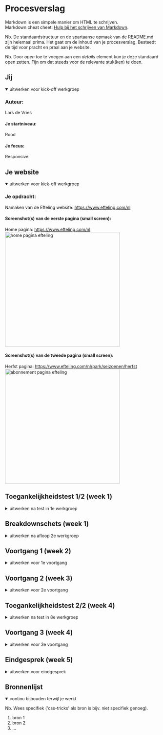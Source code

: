# Procesverslag
Markdown is een simpele manier om HTML te schrijven.  
Markdown cheat cheet: [Hulp bij het schrijven van Markdown](https://github.com/adam-p/markdown-here/wiki/Markdown-Cheatsheet).

Nb. De standaardstructuur en de spartaanse opmaak van de README.md zijn helemaal prima. Het gaat om de inhoud van je procesverslag. Besteedt de tijd voor pracht en praal aan je website.

Nb. Door *open* toe te voegen aan een *details* element kun je deze standaard open zetten. Fijn om dat steeds voor de relevante stuk(ken) te doen.





## Jij

<details open>
  <summary>uitwerken voor kick-off werkgroep</summary>

  ### Auteur:
  Lars de Vries

  #### Je startniveau:
  Rood

  #### Je focus:
  Responsive
 
</details>





## Je website

<details open>
  <summary>uitwerken voor kick-off werkgroep</summary>

  ### Je opdracht:
  Namaken van de Efteling website: https://www.efteling.com/nl

  #### Screenshot(s) van de eerste pagina (small screen): 
  Home pagina: https://www.efteling.com/nl 
  <img src="readme-images/screenshot-home-pagina.jpg" width="375px" alt="home pagina efteling">

  #### Screenshot(s) van de tweede pagina (small screen):
  Herfst pagina: https://www.efteling.com/nl/park/seizoenen/herfst
  <img src="readme-images/screenshot-herfst-pagina.jpg" width="375px" alt="abonnement pagina efteling">
 
</details>



## Toegankelijkheidstest 1/2 (week 1)

<details>
  <summary>uitwerken na test in 1e werkgroep</summary>

  ### Bevindingen
  Lijst met je bevindingen die in de test naar voren kwamen:

  #### Concentratie (ballon)
  Wanneer je werd afgeleid door de ballon was het heel lastig om tegelijkertijd te focussen op de informatie die op je beeldscherm staat. Hierdoor vermijd je eigenlijk direct hele lappen tekst. Het helpt enorm dat er plaatjes op de website staan zodat je wel onthoudt waar je was gebleven en wat je op de huidige pagina kan vinden.

  Hier een omschrijving van hoe het opgelost kan worden (met indien nodig afbeeldingen)
  Het zou helpen om de knoppen groter te maken zodat deze direct je aandacht trekken. Verder is het belangrijk om geen lange stukken tekst te gebruiken op je site, wanneer dit niet anders kan is het denk ik van belang om grote duidelijke koppen toe te voegen. Hiernaast helpt het om goede afbeeldingen te gebruiken die de tekst ondersteunen.

  #### Screenreader
  Hier korte omschrijving (met indien nodig afbeeldingen)
  Er zijn verschillende paginas van de Efteling website getest met een screenreader. Wat voornamelijk opviel was dat je heel lang moet wachten, je kan niet snel door de pagina navigeren omdat je alles moet aanhoren. Verder hoor je bij elk element wat voor HTML tag dit element heeft.

  Hier een omschrijving van hoe het opgelost kan worden (met indien nodig afbeeldingen)
  Kritisch kijken naar welke content je wel en niet op de pagina wilt laten zien, overbodige informatie kan worden weggelaten. Verder is het ontzettend belangrijk om te letten op de juiste HTML tags zodat het duidelijk is wat wat is. Als laatste is het van belang om afbeeldingen een duidelijke 'alt' te geven zodat blinden/slechtzienden zich kunnen voortstellen wat er op de afbeeldingen te zien is.

  #### Muis en Toetsenbord 
  Hier korte omschrijving (met indien nodig afbeeldingen)
  De website is goed te besturen met behulp van alleen een toetsenbord. Het enige probleem waar tegenaan werd gelopen was dat je bij een nieuwe pagina steeds weer door de hele navigatie heen moet. De website heeft een hele uitgebreide navigatie met meerdere uitklapmenu's. Ik heb deze test slechts enkele minuten uitgevoerd maar werd in deze korte tijd al helemaal gek dat ik continu opnieuw door de navigatie moest gaan.

  Hier een omschrijving van hoe het opgelost kan worden (met indien nodig afbeeldingen)
  Het bovenstaande probleem zou kunnen worden opgelost door een knop toe te voegen met 'Skip to content'/'Ga naar de inhoud'. Door dit toe te voegen kunnen gebruikers de navigatie overslaan en scheelt dit een hoop tijd.

  #### Motoriek (shocks, elastiekjes)
  Hier korte omschrijving (met indien nodig afbeeldingen)
  Bevindingen elastiekjes: Wanneer je nog vinger vrij hebt dan is het nogsteeds gemakkelijk om door de website heen te navigeren. Pas wanneer je helemaal geen vingers meer kan gebruiken zorgt dit voor problemen. Wanneer dit het geval is kan je niet meer makkelijk op kleine knoppen klikken of klik je bijvoorbeeld op de verkeerde knop wanneer twee knoppen erg dicht tegen elkaar aan zitten.

  Hier een omschrijving van hoe het opgelost kan worden (met indien nodig afbeeldingen)
  Voor gebruikers met zo'n beperking is het daarom wenselijk dat de knoppen een groot formaat hebben en genoeg ruimte van elkaar verwijderd zijn zodat er niet perongeluk op een verkeerde knop wordt geklikt.

  #### Visueel (brillen, contrast, kleurenblind, dark/light). 
  Hier korte omschrijving (met indien nodig afbeeldingen)
  Tijdens de toegankelijkheidstest zijn allereerst verschillende vormen van kleurenblindheid onderzocht. Bij al deze vormen was de content op de website goed te lezen. Dit had te maken met dat er door de hele website heen voldoende contrast werd gebruikt. Grote problemen kwamen naar voren bij het gebruik van de verschillende brillen (zwarte vlekken & wazig zicht), hierbij was het erg lastig om bijvoorbeeld je muis te volgen en om knoppen te vinden op het scherm. 
  
  Hier een omschrijving van hoe het opgelost kan worden (met indien nodig afbeeldingen)
  Primaire acties moeten heel duidelijk te herkennen zijn, dit kan worden gedaan door de knop extra groot te maken of door deze een opvallende kleur te geven.



</details>



## Breakdownschets (week 1)

<details>
  <summary>uitwerken na afloop 2e werkgroep</summary>

  ### de hele pagina: 
  <img src="readme-images/dummy-plaatje.jpg" width="375px" alt="breakdown van de hele pagina">

  ### dynamisch deel (bijv menu): 
  <img src="readme-images/dummy-plaatje.jpg" width="375px" alt="breakdown van een dynamisch deel">

  ### wellicht nog een dynamisch deel (bijv filter): 
  <img src="readme-images/dummy-plaatje.jpg" width="375px" alt="breakdown van nog een dynamisch deel">

</details>





## Voortgang 1 (week 2)

<details>
  <summary>uitwerken voor 1e voortgang</summary>

  ### Stand van zaken
  hier dit ging goed & dit was lastig (neem ook screenshots op van delen van je website en code)

  <img src="readme-images/home-pagina-voortgangsgesprek-1.jpg" width="375px" alt="voortgang home pagina">

  <img src="readme-images/herfst-pagina-voortgangsgesprek-1.jpg" width="375px" alt="voortgang herfst pagina">


  Ik merkte de afgelopen twee weken dat het schrijven van HTML en het opzetten van de layout in CSS best gemakkelijk ging. Verder merk ik wel dat heel veel kennis is weggezakt waardoor ik best wat moeite heb met sommige dingen. Met name veel kleinere zaken zoals dingen positioneren, uitlijnen etc kosten me veel moeite en tijd. Toch heb ik in een korte tijd ook al veel nieuwe dingen geleerd, onder andere grid had ik hiervoor nog niet eerder gebruikt.

  ### Agenda voor meeting
  samen met je groepje opstellen

  | student 1      | student 2          | student 3    | student 4        |
  | ---            | ---                | ---          | ---              |
  | dit bespreken  | en dit             | en ik dit    | en dan ik dat    |
  | en dat ook nog | dit als er tijd is | nog een punt | dit wil ik zeker |
  | ...            | ...                | ...          | ...              |


  ### Verslag van meeting
  hier na afloop snel de uitkomsten van de meeting vastleggen


  - Uitleg gekregen over hoe studentassistenten hun CSS document overzichtelijk houden -> bovenaan alle algemene dingen, vervolgens steeds specifieker. Overal duidelijke koppen maken zodat je code gemakkelijk terug kan vinden.
  - Problemen met webite op GitHub zetten -> studentassitent heeft hierbij geholpen.
  - Studentassistent heeft GitHub Desktop voor mij geinstalleerd en juist ingesteld -> hier zie ik alle aanpassingen die ik heb gemaakt, deze kan ik vervolgens op GitHub zetten door eerst op 'commit to main' en vervolgens op 'push' te klikken.


</details>





## Voortgang 2 (week 3)

<details>
  <summary>uitwerken voor 2e voortgang</summary>

  ### Stand van zaken
  hier dit ging goed & dit was lastig (neem ook screenshots op van delen van je website en code)

  <img src="readme-images/home-pagina-voortgangsgesprek-2.jpg" width="375px" alt="voortgang home pagina">

  <img src="readme-images/herfst-pagina-voortgangsgesprek-2.jpg" width="375px" alt="voortgang herfst pagina">

  Deze week heb ik ontzettend veel werk verzet. Vorige week heb ik de belangrijkste opmaak van mijn paginas voor klein scherm gemaakt. Deze week heb ik mij vervolgens meer gericht op het responsive maken van de website. Om eerlijk te zijn ging dit over het algemeen best wel goed, sommige punten kostte wel veel tijd om het precies naar wens te krijgen.


  ### Agenda voor meeting
  De meeting van het tweede voortgangsgesprek heb ik helaas moeten missen aangezien ik die dag ziek was. Ik heb dit voortgangsgesprek persoonlijk ingehaald met een studentenassistent op 27-09-2022. Voorafgaand aan dit gesprek wilde ik de volgende punten behandelen:

  - Wat is de juiste manier om footer responsive te maken? -> is het maken van 2 verschillende footers oke?
  - Wat is de beste manier om een simpel lijntje toe te voegen? -> hr / div gebruiken?
  - Buttons -> mag je hier classes voor gebruiken?

  ### Verslag van meeting
  hier na afloop snel de uitkomsten van de meeting vastleggen

  - Omdat ik op klein scherm details en summary heb gebruikt binnen mijn footer is de beste manier om deze responsive te maken inderdaad door 2 verschillende footers te maken (klein scherm met details & summary, groot scherm zonder)
  - Lijntje toevoegen kan op meerdere manieren -> makkelijkste manier is om ::after te gebruiken.
  - Outline binnen een button toevoegen is nu ook met ::after gedaan -> dit zou je ook met een dubbele box-shadow kunnen doen (was achteraf misschien makkelijker geweest).
  - Je mag op buttons alleen classes gebruiken als je in je code laat zien dat je andere selectoren (zoals :nth-of-type) begrijpt en meerdere malen gebruikt.

</details>





## Toegankelijkheidstest 2/2 (week 4)

<details>
  <summary>uitwerken na test in 8e werkgroep</summary>

  ### Bevindingen
  Lijst met je bevindingen die in de test naar voren kwamen (geef ook aan wat er verbeterd is):

  #### Screenreader
  Hier korte omschrijving (met indien nodig afbeeldingen)
  Het gebruiken van een screenreader op de pagina ging redelijk goed. Door overal juiste en semantische HTML te gebruiken is het logisch om door te pagina heen te gaan. Het enige minpunt waar ik tegenaan ben gelopen is dat de afbeeldingen soms lastig te begrijpen waren omdat de 'alt' beschrijving niet zo specifiek is. Ik kan mij voorstellen dat het voor blinden/slechtzienden daarom lastig te begrijpen is wat er exact op de afbeelding te zien is.

  Hier een omschrijving van hoe het opgelost kan worden (met indien nodig afbeeldingen)
  Het bovenstaande probleem kan gemakkelijk worden opgelost door goed te letten op het formuleren van een duidelijk 'alt'. Tijdens het coderen denk je hier vaak te snel over maar het is juist belangrijk om hier goed over na te denken zodat blinden/slechtzienden ondanks hun beperkingen de afbeeldingen kunnen begrijpen.

  #### Muis en Toetsenbord 
  Hier korte omschrijving (met indien nodig afbeeldingen)
  De website is goed te besturen met behulp van alleen een toetsenbord. Aan de website is nu een 'Ga naar content' knop toegevoegd die zichtbaar wordt wanneer je tabt, dit zorgt ervoor dat je gemakkelijk de navigatie kan overslaan zonder hier helemaal doorheen te moeten. Het enige grote probleem waar tegenaan werd gelopen is dat wanneer je op een klein scherm door de navigatie tabt zonder dat dit zichtbaar is op het scherm. Op dat moment is het dus niet duidelijk waar de focus op dat moment ligt. Verder is de focus state ook nog niet vormgegeven, deze heeft momenteel nog de standaard opmaak.

  Hier een omschrijving van hoe het opgelost kan worden (met indien nodig afbeeldingen)
  Het probleem van de navigatie kan worden opgelost door focus-whitin te gebruiken. Hiermee wordt de navigatie geopend wanneer hier focus op wordt gelegd.

  #### Motoriek (shocks, elastiekjes)
  Hier korte omschrijving (met indien nodig afbeeldingen)
  De buttons zijn groot genoeg om hier gemakkelijk op te kunnen klikken, ook is er voldoende ruimte tussen de verschillende buttons waardoor er niet perongeluk op een verkeerde knop wordt geklikt. Mogelijk staan de links in de footer wel iets te dicht onder elkaar.

  Hier een omschrijving van hoe het opgelost kan worden (met indien nodig afbeeldingen)
  Dit probleem kan simpel worden opgelost door de gap tussen de verschillende list items in de footer iets groter te maken. Op deze manier wordt er voorkomen dan gebruikers perongeluk op de verkeerde link klikken.

  #### Visueel (brillen, contrast, kleurenblind, dark/light). 
  Hier korte omschrijving (met indien nodig afbeeldingen)
  Opnieuw zijn verschillende vormen van kleurenblindheid onderzocht, bij al deze vormen was de content op de pagina goed zichtbaar. Overal op de verschillende paginas is namelijk voldoende contrast gebruikt. Het enige probleem waar tegenaan werd gelopen was bij het gebruik van de verschillende brillen (zwarte vlekken & wazig zicht), hierbij was het soms nogsteeds lastig om bepaalde knoppen te vinden op het scherm. De hover state van deze knoppen was wel vormgegeven maar dit is mogelijk te subtiel gedaan waardoor er te weinig onderscheid is tussen de verschillende states.

  Hier een omschrijving van hoe het opgelost kan worden (met indien nodig afbeeldingen)
  De hover state dient van de verschillende knoppen dient duidelijker te worden vormgegeven. Op dit moment wordt alleen de kleur iets donkerder, dit is mogelijk te weinig verschil. Dit probleem kan worden opgelost door het kleurverschil iets duidelijker te maken of door bijvoorbeeld de grootte van de knop aan te passen.
</details>





## Voortgang 3 (week 4)

<details>
  <summary>uitwerken voor 3e voortgang</summary>

  ### Stand van zaken
  hier dit ging goed & dit was lastig (neem ook screenshots op van delen van je website en code)


  ### Agenda voor meeting
  samen met je groepje opstellen

  | student 1      | student 2          | student 3    | student 4        |
  | ---            | ---                | ---          | ---              |
  | dit bespreken  | en dit             | en ik dit    | en dan ik dat    |
  | en dat ook nog | dit als er tijd is | nog een punt | dit wil ik zeker |
  | ...            | ...                | ...          | ...              |


  ### Verslag van meeting
  hier na afloop snel de uitkomsten van de meeting vastleggen

  - punt 1
  - punt 2
  - nog een punt
  - ...

</details>





## Eindgesprek (week 5)

<details>
  <summary>uitwerken voor eindgesprek</summary>

  ### Je uitkomst - karakteristiek screenshots:
  <img src="readme-images/dummy-plaatje.jpg" width="375px" alt="uitomst opdracht 1">


  ### Dit ging goed/Heb ik geleerd: 
  Korte omschrijving met plaatjes
  Ik ben erg tevreden over hetgeen wat ik heb opgeleverd voor dit vak. Tijdens het hele proces heb ik ontzettend veel nieuwe dingen geleerd zoals grid, before & after, responsive navbar,  accesibillity en nog veel meer. 

  <img src="readme-images/dummy-plaatje.jpg" width="375px" alt="top">


  ### Dit was lastig/Is niet gelukt:
  Korte omschrijving met plaatjes
  Om eerlijk te zijn is eigenlijk heel veel wat ik wilde maken uiteindelijk wel gelukt, sommige dingen natuurlijk wel met iets meer moeite dan de andere dingen. Bijvoorbeeld het volledig responsive maken van de website heeft op sommige punten veel tijd gekost maar uiteindelijk ben ik toch erg tevreden met het resultaat.
  <img src="readme-images/dummy-plaatje.jpg" width="375px" alt="bummer">
</details>





## Bronnenlijst

<details open>
  <summary>continu bijhouden terwijl je werkt</summary>

  Nb. Wees specifiek ('css-tricks' als bron is bijv. niet specifiek genoeg).

  1. bron 1
  2. bron 2
  3. ...

</details>